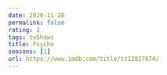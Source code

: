 ```yaml
---
date: 2020-11-28
permalink: false
rating: 2
tags: tvShows
title: Psycho
seasons: [1]
url: https://www.imdb.com/title/tt12827674/
---
```

